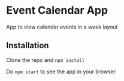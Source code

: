 # Event Calendar App

App to view calendar events in a week layout

## Installation

Clone the repo and `npm install`

Do `npm start` to see the app in your browser
